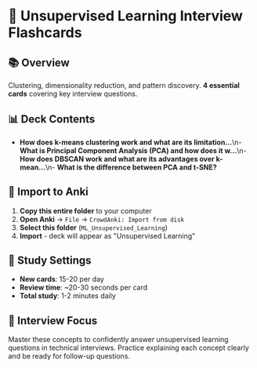 # 🎯 Unsupervised Learning Interview Flashcards

## 📚 Overview
Clustering, dimensionality reduction, and pattern discovery. **4 essential cards** covering key interview questions.

## 📊 Deck Contents
- **How does k-means clustering work and what are its limitation...**\n- **What is Principal Component Analysis (PCA) and how does it w...**\n- **How does DBSCAN work and what are its advantages over k-mean...**\n- **What is the difference between PCA and t-SNE?**

## 🚀 Import to Anki
1. **Copy this entire folder** to your computer
2. **Open Anki** → `File` → `CrowdAnki: Import from disk`
3. **Select this folder** (`ML_Unsupervised_Learning`)
4. **Import** - deck will appear as "Unsupervised Learning"

## 📱 Study Settings
- **New cards**: 15-20 per day
- **Review time**: ~20-30 seconds per card
- **Total study**: 1-2 minutes daily

## 🎯 Interview Focus
Master these concepts to confidently answer unsupervised learning questions in technical interviews.
Practice explaining each concept clearly and be ready for follow-up questions.
